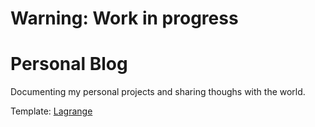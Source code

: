 # Warning: Work in progress
# Personal Blog


Documenting my personal projects and sharing thoughs with the world. 

Template: [Lagrange](https://lenpaul.github.io/Lagrange/)
